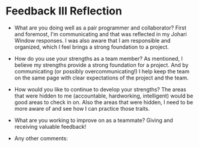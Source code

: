 # Feedback III Reflection

* What are you doing well as a pair programmer and collaborator?
First and foremost, I'm communicating and that was reflected in my Johari Window responses.  I was also aware that I am responsible and organized, which I feel brings a strong foundation to a project.


* How do you use your strengths as a team member?
As mentioned, I believe my strengths provide a strong foundation for a project.  And by communicating (or possibly overcommunicating!) I help keep the team on the same page with clear expectations of the project and the team.


* How would you like to continue to develop your strengths?
The areas that were hidden to me (accountable, hardworking, intelligent) would be good areas to check in on.  Also the areas that were hidden, I need to be more aware of and see how I can practice those traits.


* What are you working to improve on as a teammate? 
Giving and receiving valuable feedback!


* Any other comments:
